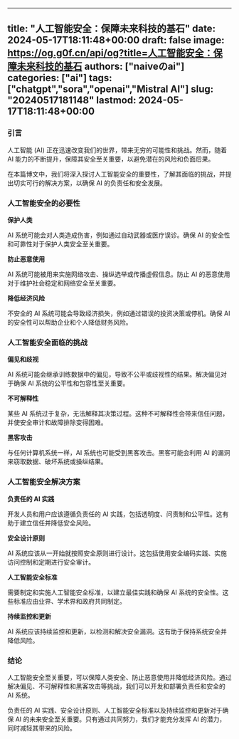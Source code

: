 
---
title: "人工智能安全：保障未来科技的基石"
date: 2024-05-17T18:11:48+00:00
draft: false
image: https://og.g0f.cn/api/og?title=人工智能安全：保障未来科技的基石
authors: ["naiveのai"]
categories: ["ai"]
tags: ["chatgpt","sora","openai","Mistral AI"]
slug: "20240517181148"
lastmod: 2024-05-17T18:11:48+00:00
---
### 引言

人工智能 (AI) 正在迅速改变我们的世界，带来无穷的可能性和挑战。然而，随着 AI 能力的不断提升，保障其安全至关重要，以避免潜在的风险和负面后果。

在本篇博文中，我们将深入探讨人工智能安全的重要性，了解其面临的挑战，并提出切实可行的解决方案，以确保 AI 的负责任和安全发展。

### 人工智能安全的必要性

**保护人类**

AI 系统可能会对人类造成伤害，例如通过自动武器或医疗误诊。确保 AI 的安全性和可靠性对于保护人类安全至关重要。

**防止恶意使用**

AI 系统可能被用来实施网络攻击、操纵选举或传播虚假信息。防止 AI 的恶意使用对于维护社会稳定和网络安全至关重要。

**降低经济风险**

不安全的 AI 系统可能会导致经济损失，例如通过错误的投资决策或停机。确保 AI 的安全性可以帮助企业和个人降低财务风险。

### 人工智能安全面临的挑战

**偏见和歧视**

AI 系统可能会继承训练数据中的偏见，导致不公平或歧视性的结果。解决偏见对于确保 AI 系统的公平性和包容性至关重要。

**不可解释性**

某些 AI 系统过于复杂，无法解释其决策过程。这种不可解释性会带来信任问题，并使安全审计和故障排除变得困难。

**黑客攻击**

与任何计算机系统一样，AI 系统也可能受到黑客攻击。黑客可能会利用 AI 的漏洞来窃取数据、破坏系统或操纵结果。

### 人工智能安全解决方案

**负责任的 AI 实践**

开发人员和用户应该遵循负责任的 AI 实践，包括透明度、问责制和公平性。这有助于建立信任并降低安全风险。

**安全设计原则**

AI 系统应该从一开始就按照安全原则进行设计。这包括使用安全编码实践、实施访问控制和定期进行安全审计。

**人工智能安全标准**

需要制定和实施人工智能安全标准，以建立最佳实践和确保 AI 系统的安全性。这些标准应由业界、学术界和政府共同制定。

**持续监控和更新**

AI 系统应该持续监控和更新，以检测和解决安全漏洞。这有助于保持系统安全并降低风险。

### 结论

人工智能安全至关重要，可以保障人类安全、防止恶意使用并降低经济风险。通过解决偏见、不可解释性和黑客攻击等挑战，我们可以开发和部署负责任和安全的 AI 系统。

负责任的 AI 实践、安全设计原则、人工智能安全标准以及持续监控和更新对于确保 AI 的未来安全至关重要。只有通过共同努力，我们才能充分发挥 AI 的潜力，同时减轻其带来的风险。